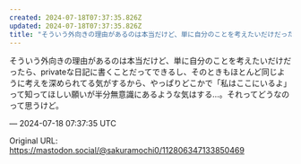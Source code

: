 ```yaml
---
created: 2024-07-18T07:37:35.826Z
updated: 2024-07-18T07:37:35.826Z
title: "そういう外向きの理由があるのは本当だけど、単に自分のことを考えたいだけだったら、[...]"
---
```


<p>そういう外向きの理由があるのは本当だけど、単に自分のことを考えたいだけだったら、privateな日記に書くことだってできるし、そのときもほとんど同じように考えを深められてる気がするから、やっぱりどこかで「私はここにいるよ」って知ってほしい願いが半分無意識にあるような気はする…。それってどうなのって思うけど。</p>

&mdash; 2024-07-18 07:37:35 UTC

Original URL: https://mastodon.social/@sakuramochi0/112806347133850469

